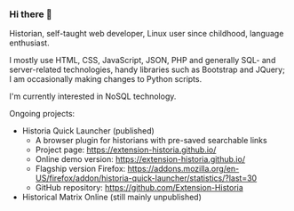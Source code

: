### Hi there 👋

Historian, self-taught web developer, Linux user since childhood, language enthusiast.

I mostly use HTML, CSS, JavaScript, JSON, PHP and generally SQL- and server-related technologies, handy libraries such as Bootstrap and JQuery; I am occasionally making changes to Python scripts.

I'm currently interested in NoSQL technology.

Ongoing projects:
- Historia Quick Launcher (published)
  - A browser plugin for historians with pre-saved searchable links
  - Project page: https://extension-historia.github.io/
  - Online demo version: https://extension-historia.github.io/
  - Flagship version Firefox: https://addons.mozilla.org/en-US/firefox/addon/historia-quick-launcher/statistics/?last=30
  - GitHub repository: https://github.com/Extension-Historia
- Historical Matrix Online (still mainly unpublished)

<!--
**linalerch/linalerch** is a ✨ _special_ ✨ repository because its `README.md` (this file) appears on your GitHub profile.

Here are some ideas to get you started:

- 🔭 I’m currently working on ...
- 🌱 I’m currently learning ...
- 👯 I’m looking to collaborate on ...
- 🤔 I’m looking for help with ...
- 💬 Ask me about ...
- 📫 How to reach me: ...
- ⚡ Fun fact: ...
-->
